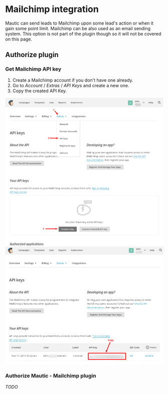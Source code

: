 # Mailchimp integration

Mautic can send leads to Mailchimp upon some lead's action or when it gain some point limit. Mailchimp can be also used as an email sending system. This option is not part of the plugin though so it will not be covered on this page.

## Authorize plugin

### Get Mailchimp API key

1. Create a Mailchimp account if you don't have one already.
2. Go to *Account* / *Extras* / *API Keys* and create a new one.
3. Copy the created API Key.

![Mailchimp - create a API Key](/plugins/media/plugins-mailchimp-create-api-key.png "Mailchimp - create a API Key")
![Mailchimp - copy the API Key](/plugins/media/plugins-mailchimp-copy-api-key.png "Mailchimp - copy the API Key")

### Authorize Mautic - Mailchimp plugin

*TODO*
